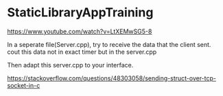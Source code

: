 # StaticLibraryAppTraining


https://www.youtube.com/watch?v=LtXEMwSG5-8


In a seperate file(Server.cpp), try to receive the data that the client sent. cout this data not in exact timer but in the server.cpp

Then adapt this server.cpp to your interface.

https://stackoverflow.com/questions/48303058/sending-struct-over-tcp-socket-in-c

